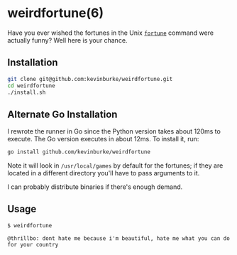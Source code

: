 # weirdfortune(6)

Have you ever wished the fortunes in the Unix [`fortune`][fortune] command were
actually funny? Well here is your chance.

## Installation

```sh
git clone git@github.com:kevinburke/weirdfortune.git
cd weirdfortune
./install.sh
```

## Alternate Go Installation

I rewrote the runner in Go since the Python version takes about 120ms to
execute. The Go version executes in about 12ms. To install it, run:

```sh
go install github.com/kevinburke/weirdfortune
```

Note it will look in `/usr/local/games` by default for the fortunes; if they are
located in a different directory you'll have to pass arguments to it.

I can probably distribute binaries if there's enough demand.

## Usage

```sh
$ weirdfortune
```
```
@thrillbo: dont hate me because i'm beautiful, hate me what you can do for your country
```

[fortune]: http://en.wikipedia.org/wiki/Fortune_(Unix)
